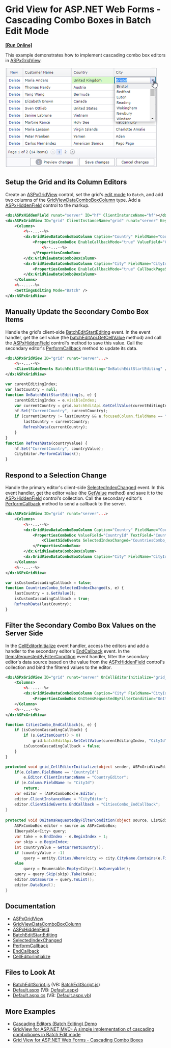 # Grid View for ASP.NET Web Forms - Cascading Combo Boxes in Batch Edit Mode
<!-- run online -->
**[[Run Online]](https://codecentral.devexpress.com/128534653/)**
<!-- run online end -->

This example demonstrates how to implement cascading combo box editors in [ASPxGridView](https://docs.devexpress.com/AspNet/DevExpress.Web.ASPxGridView).

![CascadingCBBatchEditMode](images/CascadingCBBatchEditMode.png)

## Setup the Grid and its Column Editors

Create an [ASPxGridView](https://docs.devexpress.com/AspNet/DevExpress.Web.ASPxGridView) control, set the grid's [edit mode](https://docs.devexpress.com/AspNet/DevExpress.Web.ASPxGridViewEditingSettings.Mode) to `Batch`, and add two columns of the [GridViewDataComboBoxColumn](https://docs.devexpress.com/AspNet/DevExpress.Web.GridViewDataComboBoxColumn) type. Add a [ASPxHiddenField](https://docs.devexpress.com/AspNet/DevExpress.Web.ASPxHiddenField) control to the markup.

```xml
<dx:ASPxHiddenField runat="server" ID="hf" ClientInstanceName="hf"></dx:ASPxHiddenField>
<dx:ASPxGridView ID="grid" ClientInstanceName="grid" runat="server" KeyFieldName="CustomerId">
    <Columns>
        <%--...--%>
        <dx:GridViewDataComboBoxColumn Caption="Country" FieldName="CountryId">
            <PropertiesComboBox EnableCallbackMode="true" ValueField="CountryId" TextField="CountryName" ValueType="System.Int32">
                <%--...--%>
            </PropertiesComboBox>
        </dx:GridViewDataComboBoxColumn>
        <dx:GridViewDataComboBoxColumn Caption="City" FieldName="CityId">
            <PropertiesComboBox EnableCallbackMode="true" CallbackPageSize="20" ValueType="System.Int32" TextField="CityName" ValueField="CityId" ... />
        </dx:GridViewDataComboBoxColumn>
    </Columns>
    <%--...--%>
    <SettingsEditing Mode="Batch" />
</dx:ASPxGridView>
```

## Manually Update the Secondary Combo Box Items

Handle the grid's client-side [BatchEditStartEditing](https://docs.devexpress.com/AspNet/js-ASPxClientGridView.BatchEditStartEditing) event. In the event handler, get the cell value (the [batchEditApi.GetCellValue](https://docs.devexpress.com/AspNet/js-ASPxClientGridViewBatchEditApi.GetCellValue(visibleIndex-columnFieldNameOrId)) method) and call the [ASPxHiddenField](https://docs.devexpress.com/AspNet/DevExpress.Web.ASPxHiddenField) control's method to save this value. Call the secondary editor's [PerformCallback](https://docs.devexpress.com/AspNet/js-ASPxClientComboBox.PerformCallback(parameter)) method to update its data.

```xml
<dx:ASPxGridView ID="grid" runat="server"...>
    <%--...--%>
    <ClientSideEvents BatchEditStartEditing="OnBatchEditStartEditing" />
</dx:ASPxGridView>
```

```js
var curentEditingIndex;
var lastCountry = null;
function OnBatchEditStartEditing(s, e) {
    curentEditingIndex = e.visibleIndex;
    var currentCountry = grid.batchEditApi.GetCellValue(curentEditingIndex, "CountryId");
    hf.Set("CurrentCountry", currentCountry);
    if (currentCountry != lastCountry && e.focusedColumn.fieldName == "CityId" && currentCountry != null) {
        lastCountry = currentCountry;
        RefreshData(currentCountry);
    }
}
function RefreshData(countryValue) {
    hf.Set("CurrentCountry", countryValue);
    CityEditor.PerformCallback();
}
```

## Respond to a Selection Change

Handle the primary editor's client-side [SelectedIndexChanged](https://docs.devexpress.com/AspNet/js-ASPxClientComboBox.SelectedIndexChanged) event. In this event handler, get the editor value (the [GetValue](https://docs.devexpress.com/AspNet/js-ASPxClientEditBase.GetValue) method) and save it to the [ASPxHiddenField](https://docs.devexpress.com/AspNet/DevExpress.Web.ASPxHiddenField) control's collection. Call the secondary editor's [PerformCallback](https://docs.devexpress.com/AspNet/js-ASPxClientComboBox.PerformCallback(parameter)) method to send a callback to the server.

```xml
<dx:ASPxGridView ID="grid" runat="server"...>
    <Columns>
        <%--...--%>
        <dx:GridViewDataComboBoxColumn Caption="Country" FieldName="CountryId">
            <PropertiesComboBox ValueField="CountryId" TextField="CountryName" ValueType="System.Int32">
                <ClientSideEvents SelectedIndexChanged="CountriesCombo_SelectedIndexChanged" />
            </PropertiesComboBox>
        </dx:GridViewDataComboBoxColumn>
        <dx:GridViewDataComboBoxColumn Caption="City" FieldName="CityId" />
    </Columns>
    <%--...--%>
</dx:ASPxGridView>
```

```js
var isCustomCascadingCallback = false;
function CountriesCombo_SelectedIndexChanged(s, e) {
    lastCountry = s.GetValue();
    isCustomCascadingCallback = true;
    RefreshData(lastCountry);
}
```

## Filter the Secondary Combo Box Values on the Server Side

In the [CellEditorInitialize](https://docs.devexpress.com/AspNet/DevExpress.Web.ASPxGridView.CellEditorInitialize) event handler, access the editors and add a handler to the secondary editor's [EndCallback](https://docs.devexpress.com/AspNet/js-ASPxClientComboBox.EndCallback) event. In the [ItemsRequestedByFilterCondition](https://docs.devexpress.com/AspNet/DevExpress.Web.ComboBoxProperties.ItemsRequestedByFilterCondition) event handler, filter the secondary editor's data source based on the value from the [ASPxHiddenField](https://docs.devexpress.com/AspNet/DevExpress.Web.ASPxHiddenField) control's collection and bind the filtered values to the editor.

```xml
<dx:ASPxGridView ID="grid" runat="server" OnCellEditorInitialize="grid_CellEditorInitialize" ...>
    <Columns>
        <%--...--%>
        <dx:GridViewDataComboBoxColumn Caption="City" FieldName="CityId">
            <PropertiesComboBox OnItemsRequestedByFilterCondition="OnItemsRequestedByFilterCondition" ValueType="System.Int32" TextField="CityName" ValueField="CityId">
    </Columns>
    <%--...--%>
</dx:ASPxGridView>
```
```js
function CitiesCombo_EndCallback(s, e) {
    if (isCustomCascadingCallback) {
        if (s.GetItemCount() > 0)
            grid.batchEditApi.SetCellValue(curentEditingIndex, "CityId", s.GetItem(0).value);
        isCustomCascadingCallback = false;
    }
}
```

```c#
protected void grid_CellEditorInitialize(object sender, ASPxGridViewEditorEventArgs e) {
    if(e.Column.FieldName == "CountryId")
        e.Editor.ClientInstanceName = "CountryEditor";
    if (e.Column.FieldName != "CityId")
        return;
    var editor = (ASPxComboBox)e.Editor;
    editor.ClientInstanceName = "CityEditor";
    editor.ClientSideEvents.EndCallback = "CitiesCombo_EndCallback";
}

protected void OnItemsRequestedByFilterCondition(object source, ListEditItemsRequestedByFilterConditionEventArgs e) {
    ASPxComboBox editor = source as ASPxComboBox;
    IQueryable<City> query;
    var take = e.EndIndex - e.BeginIndex + 1;
    var skip = e.BeginIndex;
    int countryValue = GetCurrentCountry();
    if (countryValue > -1)
        query = entity.Cities.Where(city => city.CityName.Contains(e.Filter) && city.Country.CountryId == countryValue).OrderBy(city => city.CityId);
    else
        query = Enumerable.Empty<City>().AsQueryable();
    query = query.Skip(skip).Take(take);
    editor.DataSource = query.ToList();
    editor.DataBind();
}
```

## Documentation

- [ASPxGridView](https://docs.devexpress.com/AspNet/DevExpress.Web.ASPxGridView)
- [GridViewDataComboBoxColumn](https://docs.devexpress.com/AspNet/DevExpress.Web.GridViewDataComboBoxColumn)
- [ASPxHiddenField](https://docs.devexpress.com/AspNet/DevExpress.Web.ASPxHiddenField)
- [BatchEditStartEditing](https://docs.devexpress.com/AspNet/js-ASPxClientGridView.BatchEditStartEditing)
- [SelectedIndexChanged](https://docs.devexpress.com/AspNet/js-ASPxClientComboBox.SelectedIndexChanged)
- [PerformCallback](https://docs.devexpress.com/AspNet/js-ASPxClientComboBox.PerformCallback(parameter)) 
- [EndCallback](https://docs.devexpress.com/AspNet/js-ASPxClientComboBox.EndCallback)
- [CellEditorInitialize](https://docs.devexpress.com/AspNet/DevExpress.Web.ASPxGridView.CellEditorInitialize)

## Files to Look At

* [BatchEditScript.js](./CS/T124512/BatchEditScript.js) (VB: [BatchEditScript.js](./VB/T124512/BatchEditScript.js))
* [Default.aspx](./CS/T124512/Default.aspx) (VB: [Default.aspx](./VB/T124512/Default.aspx))
* [Default.aspx.cs](./CS/T124512/Default.aspx.cs) (VB: [Default.aspx.vb](./VB/T124512/Default.aspx.vb))

## More Examples

- [Cascading Editors (Batch Editing) Demo](https://demos.devexpress.com/ASPxGridViewDemos/GridEditing/CascadingComboBoxesBatch.aspx)
- [GridView for ASP.NET MVC- A simple implementation of cascading comboboxes in Batch Edit mode](https://github.com/DevExpress-Examples/gridview-a-simple-implementation-of-cascading-comboboxes-in-batch-edit-mode-t155879)
- [Grid View for ASP.NET Web Forms - Cascading Combo Boxes](https://github.com/DevExpress-Examples/asp-net-web-forms-grid-cascaded-combo-box-columns/blob/15.1.3%2B/Readme.md)
